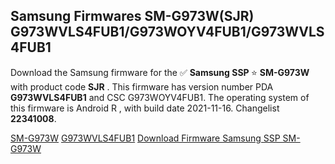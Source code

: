 <h2>Samsung Firmwares SM-G973W(SJR) G973WVLS4FUB1/G973WOYV4FUB1/G973WVLS4FUB1</h2>
Download the Samsung firmware for the ✅ <strong>Samsung SSP </strong> ⭐ <strong>SM-G973W</strong> with product code <strong>SJR</strong> . This firmware has version number PDA <strong>G973WVLS4FUB1</strong> and CSC G973WOYV4FUB1. The operating system of this firmware is Android R , with build date 2021-11-16. Changelist <strong>22341008</strong>.


[SM-G973W](https://samfirm.shop/samsung/model/SM-G973W)
[G973WVLS4FUB1](https://samfirm.shop/samsung/pda/G973WVLS4FUB1)
[Download Firmware Samsung SSP SM-G973W](https://samfirm.shop/samsung/firmware/476110)
